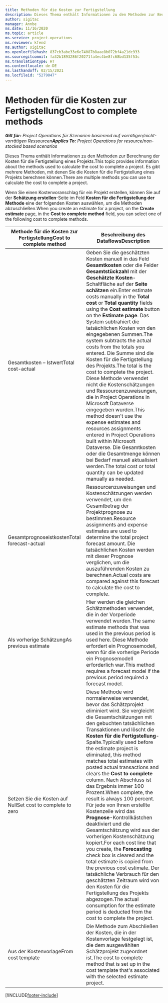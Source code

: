 ```yaml
---
title: Methoden für die Kosten zur Fertigstellung
description: Dieses Thema enthält Informationen zu den Methoden zur Berechnung der Kosten für die Fertigstellung eines Projekts.
author: sigitac
manager: Annbe
ms.date: 11/16/2020
ms.topic: article
ms.service: project-operations
ms.reviewer: kfend
ms.author: sigitac
ms.openlocfilehash: 837cb3abe33e6e74087b8aae8b072bf4a21dc933
ms.sourcegitcommit: fa32b1893286f20271fa4ec4be8fc68bd135f53c
ms.translationtype: HT
ms.contentlocale: de-DE
ms.lasthandoff: 02/15/2021
ms.locfileid: "5279047"
---
```

# <a name="cost-to-complete-methods"></a><span data-ttu-id="5ead5-103">Methoden für die Kosten zur Fertigstellung</span><span class="sxs-lookup"><span data-stu-id="5ead5-103">Cost to complete methods</span></span>

<span data-ttu-id="5ead5-104">_**Gilt für:** Project Operations für Szenarien basierend auf vorrätigen/nicht-vorrätigen Ressourcen_</span><span class="sxs-lookup"><span data-stu-id="5ead5-104">_**Applies To:** Project Operations for resource/non-stocked based scenarios_</span></span>

<span data-ttu-id="5ead5-105">Dieses Thema enthält Informationen zu den Methoden zur Berechnung der Kosten für die Fertigstellung eines Projekts.</span><span class="sxs-lookup"><span data-stu-id="5ead5-105">This topic provides information about the methods used to calculate the cost to complete a project.</span></span> <span data-ttu-id="5ead5-106">Es gibt mehrere Methoden, mit denen Sie die Kosten für die Fertigstellung eines Projekts berechnen können.</span><span class="sxs-lookup"><span data-stu-id="5ead5-106">There are multiple methods you can use to calculate the cost to complete a project.</span></span> 

<span data-ttu-id="5ead5-107">Wenn Sie einen Kostenvoranschlag für ein Projekt erstellen, können Sie auf der **Schätzung erstellen**-Seite im Feld **Kosten für die Fertigstellung der Methode** eine der folgenden Kosten auswählen, um die Methoden abzuschließen.</span><span class="sxs-lookup"><span data-stu-id="5ead5-107">When you create an estimate for a project, on the **Create estimate** page, in the **Cost to complete method** field, you can select one of the following cost to complete methods.</span></span>

| <span data-ttu-id="5ead5-108">Methode für die Kosten zur Fertigstellung</span><span class="sxs-lookup"><span data-stu-id="5ead5-108">Cost to complete method</span></span>    | <span data-ttu-id="5ead5-109">Beschreibung des Dataflows</span><span class="sxs-lookup"><span data-stu-id="5ead5-109">Description</span></span>                                                                                                                                                                                                                                                                                                                                                                                                                                                                                        |
|------------------------------|----------------------------------------------------------------------------------------------------------------------------------------------------------------------------------------------------------------------------------------------------------------------------------------------------------------------------------------------------------------------------------------------------------------------------------------------------------------------------------------------------|
| <span data-ttu-id="5ead5-110">Gesamtkosten – Istwert</span><span class="sxs-lookup"><span data-stu-id="5ead5-110">Total cost-actual</span></span>            | <span data-ttu-id="5ead5-111">Geben Sie die geschätzten Kosten manuell in das Feld **Gesamtkosten** oder die Felder **Gesamtstückzahl** mit der **Geschätzte Kosten**-Schaltfläche auf der **Seite schätzen** ein.</span><span class="sxs-lookup"><span data-stu-id="5ead5-111">Enter estimate costs manually in the **Total cost** or **Total quantity** fields using the **Cost estimate** button on the **Estimate page**.</span></span> <span data-ttu-id="5ead5-112">Das System subtrahiert die tatsächlichen Kosten von den eingegebenen Summen.</span><span class="sxs-lookup"><span data-stu-id="5ead5-112">The system subtracts the actual costs from the totals you entered.</span></span> <span data-ttu-id="5ead5-113">Die Summe sind die Kosten für die Fertigstellung des Projekts.</span><span class="sxs-lookup"><span data-stu-id="5ead5-113">The total is the cost to complete the project.</span></span> <span data-ttu-id="5ead5-114">Diese Methode verwendet nicht die Kostenschätzungen und Ressourcenzuweisungen, die in Project Operations in Microsoft Dataverse eingegeben wurden.</span><span class="sxs-lookup"><span data-stu-id="5ead5-114">This method doesn't use the expense estimates and resources assignments entered in Project Operations built within Microsoft Dataverse.</span></span> <span data-ttu-id="5ead5-115">Die Gesamtkosten oder die Gesamtmenge können bei Bedarf manuell aktualisiert werden.</span><span class="sxs-lookup"><span data-stu-id="5ead5-115">The total cost or total quantity can be updated manually as needed.</span></span>  |
| <span data-ttu-id="5ead5-116">Gesamtprognoseistkosten</span><span class="sxs-lookup"><span data-stu-id="5ead5-116">Total forecast-actual</span></span>        | <span data-ttu-id="5ead5-117">Ressourcenzuweisungen und Kostenschätzungen werden verwendet, um den Gesamtbetrag der Projektprognose zu bestimmen.</span><span class="sxs-lookup"><span data-stu-id="5ead5-117">Resource assignments and expense estimates are used to determine the total project forecast amount.</span></span> <span data-ttu-id="5ead5-118">Die tatsächlichen Kosten werden mit dieser Prognose verglichen, um die auszuführenden Kosten zu berechnen.</span><span class="sxs-lookup"><span data-stu-id="5ead5-118">Actual costs are compared against this forecast to calculate the cost to complete.</span></span>                                                                                                                                                                                                                                                                          |
| <span data-ttu-id="5ead5-119">Als vorherige Schätzung</span><span class="sxs-lookup"><span data-stu-id="5ead5-119">As previous estimate</span></span>         | <span data-ttu-id="5ead5-120">Hier werden die gleichen Schätzmethoden verwendet, die in der Vorperiode verwendet wurden.</span><span class="sxs-lookup"><span data-stu-id="5ead5-120">The same estimate methods that was used in the previous period is used here.</span></span> <span data-ttu-id="5ead5-121">Diese Methode erfordert ein Prognosemodell, wenn für die vorherige Periode ein Prognosemodell erforderlich war.</span><span class="sxs-lookup"><span data-stu-id="5ead5-121">This method requires a forecast model if the previous period required a forecast model.</span></span>                                                                                                                                                                                                                                                                                                                           |
| <span data-ttu-id="5ead5-122">Setzen Sie die Kosten auf Null</span><span class="sxs-lookup"><span data-stu-id="5ead5-122">Set cost to complete to zero</span></span> | <span data-ttu-id="5ead5-123">Diese Methode wird normalerweise verwendet, bevor das Schätzprojekt eliminiert wird. Sie vergleicht die Gesamtschätzungen mit den gebuchten tatsächlichen Transaktionen und löscht die **Kosten für die Fertigstellung**-Spalte.</span><span class="sxs-lookup"><span data-stu-id="5ead5-123">Typically used before the estimate project is eliminated, this method matches total estimates with posted actual transactions and clears the **Cost to complete** column.</span></span> <span data-ttu-id="5ead5-124">Nach Abschluss ist das Ergebnis immer 100 Prozent.</span><span class="sxs-lookup"><span data-stu-id="5ead5-124">When complete, the result is always 100 percent.</span></span> <span data-ttu-id="5ead5-125">Für jede von Ihnen erstellte Kostenzeile wird das **Prognose**-Kontrollkästchen deaktiviert und die Gesamtschätzung wird aus der vorherigen Kostenschätzung kopiert.</span><span class="sxs-lookup"><span data-stu-id="5ead5-125">For each cost line that you create, the **Forecasting** check box is cleared and the total estimate is copied from the previous cost estimate.</span></span> <span data-ttu-id="5ead5-126">Der tatsächliche Verbrauch für den geschätzten Zeitraum wird von den Kosten für die Fertigstellung des Projekts abgezogen.</span><span class="sxs-lookup"><span data-stu-id="5ead5-126">The actual consumption for the estimate period is deducted from the cost to complete the project.</span></span>              |
| <span data-ttu-id="5ead5-127">Aus der Kostenvorlage</span><span class="sxs-lookup"><span data-stu-id="5ead5-127">From cost template</span></span>           | <span data-ttu-id="5ead5-128">Die Methode zum Abschließen der Kosten, die in der Kostenvorlage festgelegt ist, die dem ausgewählten Schätzprojekt zugeordnet ist.</span><span class="sxs-lookup"><span data-stu-id="5ead5-128">The cost to complete method that is set up in the cost template that's associated with the selected estimate project.</span></span>                                                                                                                                                                                                                                                                                                                                                                          |


[!INCLUDE[footer-include](../includes/footer-banner.md)]